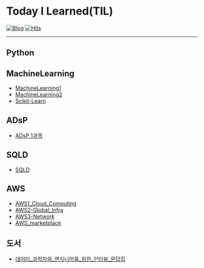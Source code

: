 # Today I Learned(TIL)
[![Blog](https://img.shields.io/badge/Blog-jmsmg.github.io-green.svg)](https://jmsmg.github.io/)
[![Hits](https://hits.seeyoufarm.com/api/count/incr/badge.svg?url=https%3A%2F%2Fgithub.com%2Fjmsmg%2F&count_bg=%2379C83D&title_bg=%23555555&icon=&icon_color=%23E7E7E7&title=vistor&edge_flat=false)](https://hits.seeyoufarm.com)

---
## Python

## MachineLearning
- [MachineLearning1](https://github.com/jmsmg/TIL/blob/main/MachineLearning/MachineLearning1.md)
- [MachineLearning2](https://github.com/jmsmg/TIL/blob/main/MachineLearning/MachineLearning2.md)
- [Scikit-Learn](https://github.com/jmsmg/TIL/blob/main/MachineLearning/Scikit-Learn.md)

## ADsP
- [ADsP 1과목](https://github.com/jmsmg/TIL/blob/main/ADsP/ADsP필기노트.md)

## SQLD
- [SQLD](https://github.com/jmsmg/TIL/blob/main/SQLD/SQLD필기.md)

## AWS
- [AWS1_Cloud_Computing](https://github.com/jmsmg/TIL/blob/main/AWS/AWS1-Cloud_Computing.md)
- [AWS2-Global_Infra](https://github.com/jmsmg/TIL/blob/main/AWS/AWS2-Global_infra.md)
- [AWS3-Network](https://github.com/jmsmg/TIL/blob/main/AWS/AWS3-Network.md)
- [AWS_marketplace](https://github.com/jmsmg/TIL/blob/main/AWS/AWS_marketplace.md)


## 도서
- [데이터_과학자와_엔지니어를_위한_인터뷰_문답집](https://github.com/jmsmg/TIL/blob/main/%EB%8F%84%EC%84%9C/데이터_과학자와_엔지니어를_위한_인터뷰_문답집.md)